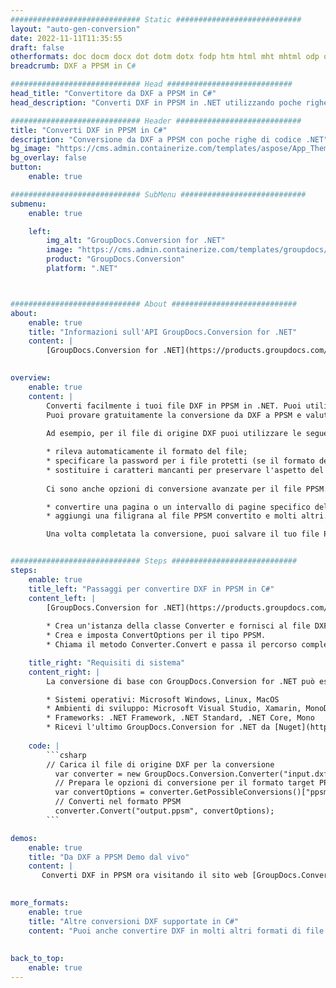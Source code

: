 ```yaml
---
############################# Static ############################
layout: "auto-gen-conversion"
date: 2022-11-11T11:35:55
draft: false
otherformats: doc docm docx dot dotm dotx fodp htm html mht mhtml odp odt otp pot potm potx pps ppsm ppsx ppt pptm pptx rtf
breadcrumb: DXF a PPSM in C#

############################# Head ############################
head_title: "Convertitore da DXF a PPSM in C#"
head_description: "Converti DXF in PPSM in .NET utilizzando poche righe di codice. Utilizza l'API di conversione dei documenti di GroupDocs per convertire oltre 160 formati di file."

############################# Header ############################
title: "Converti DXF in PPSM in C#"
description: "Conversione da DXF a PPSM con poche righe di codice .NET"
bg_image: "https://cms.admin.containerize.com/templates/aspose/App_Themes/V3/images/bg/header1.png"
bg_overlay: false
button:
    enable: true

############################# SubMenu ############################
submenu:
    enable: true

    left:
        img_alt: "GroupDocs.Conversion for .NET"
        image: "https://cms.admin.containerize.com/templates/groupdocs/images/product-logos/90x90-noborder/groupdocs-conversion-net.png"
        product: "GroupDocs.Conversion"
        platform: ".NET"



############################# About ############################
about:
    enable: true
    title: "Informazioni sull'API GroupDocs.Conversion for .NET"
    content: |
        [GroupDocs.Conversion for .NET](https://products.groupdocs.com/conversion/net/) può essere utilizzato per convertire Microsoft Word, Excel, PowerPoint, PDF, Visio e altri formati. GroupDocs.Conversion è un'API standalone adatta per sistemi interni e back-end in cui sono richieste prestazioni elevate. Non dipende da alcun software come Microsoft o Open Office.
    

overview:
    enable: true
    content: |
        Converti facilmente i tuoi file DXF in PPSM in .NET. Puoi utilizzare solo un paio di righe di codice C# in qualsiasi piattaforma a tua scelta come: Windows, Linux, macOS.
        Puoi provare gratuitamente la conversione da DXF a PPSM e valutare la qualità dei risultati della conversione. Insieme a semplici scenari di conversione di file, puoi provare opzioni più avanzate per caricare il file di origine DXF e per salvare il risultato di output PPSM. 
        
        Ad esempio, per il file di origine DXF puoi utilizzare le seguenti opzioni di caricamento:

        * rileva automaticamente il formato del file;
        * specificare la password per i file protetti (se il formato del file lo supporta);
        * sostituire i caratteri mancanti per preservare l'aspetto del documento.
        
        Ci sono anche opzioni di conversione avanzate per il file PPSM:

        * convertire una pagina o un intervallo di pagine specifico del documento;
        * aggiungi una filigrana al file PPSM convertito e molti altri.

        Una volta completata la conversione, puoi salvare il tuo file PPSM nel percorso del file locale o in qualsiasi archivio di terze parti come FTP, Amazon S3, Google Drive, Dropbox ecc. Nota: per convertire DXF in {{ TO}} non è necessario alcun software aggiuntivo installato, come MS Office, Open Office, Adobe Acrobat Reader ecc.


############################# Steps ############################
steps:
    enable: true
    title_left: "Passaggi per convertire DXF in PPSM in C#"
    content_left: |
        [GroupDocs.Conversion for .NET](https://products.groupdocs.com/conversion/net/) consente agli sviluppatori di convertire facilmente un file DXF in PPSM con poche righe di codice.
        
        * Crea un'istanza della classe Converter e fornisci al file DXF il percorso completo
        * Crea e imposta ConvertOptions per il tipo PPSM.
        * Chiama il metodo Converter.Convert e passa il percorso completo e il formato (PPSM) come parametro

    title_right: "Requisiti di sistema"
    content_right: |
        La conversione di base con GroupDocs.Conversion for .NET può essere eseguita in pochi semplici passaggi. Le nostre API sono supportate su tutte le principali piattaforme e sistemi operativi. Prima di eseguire il codice seguente, assicurati di avere i seguenti prerequisiti installati sul tuo sistema.

        * Sistemi operativi: Microsoft Windows, Linux, MacOS
        * Ambienti di sviluppo: Microsoft Visual Studio, Xamarin, MonoDevelop
        * Frameworks: .NET Framework, .NET Standard, .NET Core, Mono
        * Ricevi l'ultimo GroupDocs.Conversion for .NET da [Nuget](https://www.nuget.org/packages/groupdocs.conversion)
         
    code: |
        ```csharp    
        // Carica il file di origine DXF per la conversione
          var converter = new GroupDocs.Conversion.Converter("input.dxf");
          // Prepara le opzioni di conversione per il formato target PPSM
          var convertOptions = converter.GetPossibleConversions()["ppsm"].ConvertOptions;
          // Converti nel formato PPSM
          converter.Convert("output.ppsm", convertOptions);
        ```

demos:
    enable: true
    title: "Da DXF a PPSM Demo dal vivo"
    content: |
       Converti DXF in PPSM ora visitando il sito web [GroupDocs.Conversion App](https://products.groupdocs.app/conversion/family). La demo online presenta i seguenti vantaggi
          

more_formats:
    enable: true
    title: "Altre conversioni DXF supportate in C#"
    content: "Puoi anche convertire DXF in molti altri formati di file. Si prega di consultare l'elenco di seguito."
       
       
back_to_top:
    enable: true
---
```

